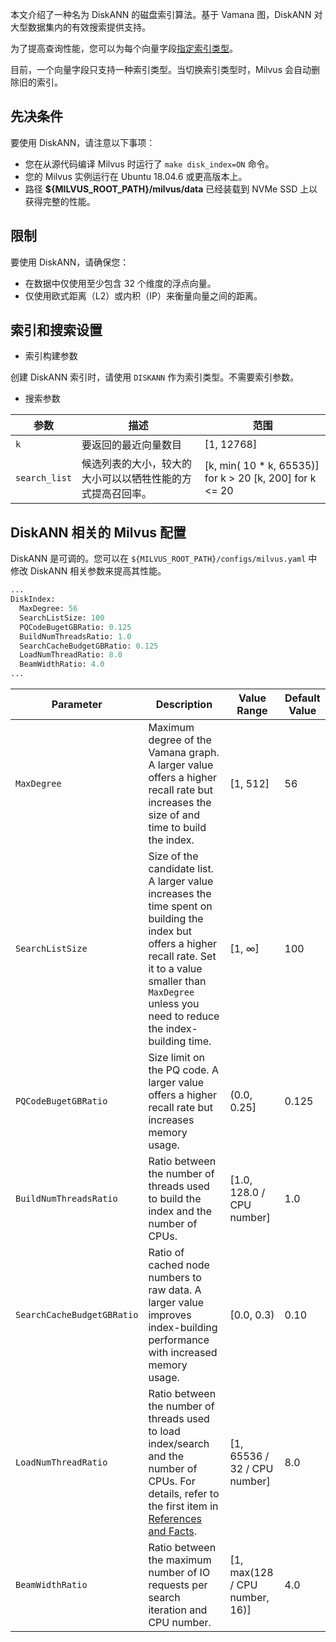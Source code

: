 本文介绍了一种名为 DiskANN 的磁盘索引算法。基于 Vamana 图，DiskANN 对大型数据集内的有效搜索提供支持。

为了提高查询性能，您可以为每个向量字段[指定索引类型](build_index.md)。

目前，一个向量字段只支持一种索引类型。当切换索引类型时，Milvus 会自动删除旧的索引。

先决条件
--------

要使用 DiskANN，请注意以下事项：

* 您在从源代码编译 Milvus 时运行了 `make disk_index=ON` 命令。
* 您的 Milvus 实例运行在 Ubuntu 18.04.6 或更高版本上。
* 路径 **${MILVUS_ROOT_PATH}/milvus/data** 已经装载到 NVMe SSD 上以获得完整的性能。

限制
-----

要使用 DiskANN，请确保您：

* 在数据中仅使用至少包含 32 个维度的浮点向量。
* 仅使用欧式距离（L2）或内积（IP）来衡量向量之间的距离。

索引和搜索设置
---------------

* 索引构建参数

创建 DiskANN 索引时，请使用 `DISKANN` 作为索引类型。不需要索引参数。

* 搜索参数

| 参数 | 描述 | 范围 |
| --- | --- | --- |
| `k` | 要返回的最近向量数目 | [1, 12768] |
| `search_list` | 候选列表的大小，较大的大小可以以牺牲性能的方式提高召回率。 | [k, min( 10 * k, 65535)] for k > 20  [k, 200] for k <= 20 |

DiskANN 相关的 Milvus 配置
--------------------------

DiskANN 是可调的。您可以在 `${MILVUS_ROOT_PATH}/configs/milvus.yaml` 中修改 DiskANN 相关参数来提高其性能。

```python
...
DiskIndex:
  MaxDegree: 56
  SearchListSize: 100
  PQCodeBugetGBRatio: 0.125
  BuildNumThreadsRatio: 1.0
  SearchCacheBudgetGBRatio: 0.125
  LoadNumThreadRatio: 8.0
  BeamWidthRatio: 4.0
...

```

| Parameter | Description | Value Range | Default Value |
| --- | --- | --- | --- |
| `MaxDegree` | Maximum degree of the Vamana graph.  A larger value offers a higher recall rate but increases the size of and time to build the index. | [1, 512] | 56 |
| `SearchListSize` | Size of the candidate list.  A larger value increases the time spent on building the index but offers a higher recall rate.  Set it to a value smaller than `MaxDegree` unless you need to reduce the index-building time. | [1, ∞] | 100 |
| `PQCodeBugetGBRatio` | Size limit on the PQ code.  A larger value offers a higher recall rate but increases memory usage. | (0.0, 0.25] | 0.125 |
| `BuildNumThreadsRatio` | Ratio between the number of threads used to build the index and the number of CPUs. | [1.0, 128.0 / CPU number] | 1.0 |
| `SearchCacheBudgetGBRatio` | Ratio of cached node numbers to raw data.  A larger value improves index-building performance with increased memory usage. | [0.0, 0.3) | 0.10 |
| `LoadNumThreadRatio` | Ratio between the number of threads used to load index/search and the number of CPUs. For details, refer to the first item in [References and Facts](disk_index.md#references-and-facts). | [1, 65536 / 32 / CPU number] | 8.0 |
| `BeamWidthRatio` | Ratio between the maximum number of IO requests per search iteration and CPU number. | [1, max(128 / CPU number, 16)] | 4.0 |

